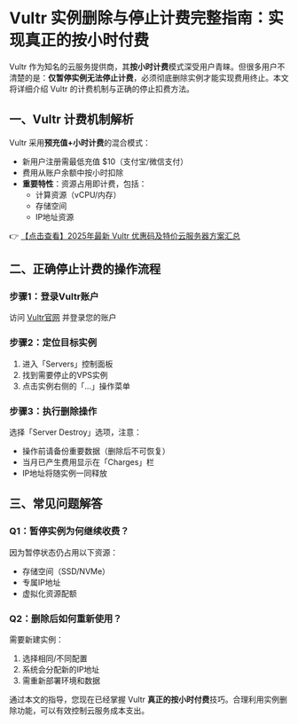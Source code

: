 # Vultr 实例删除与停止计费完整指南：实现真正的按小时付费

Vultr 作为知名的云服务提供商，其**按小时计费**模式深受用户青睐。但很多用户不清楚的是：**仅暂停实例无法停止计费**，必须彻底删除实例才能实现费用终止。本文将详细介绍 Vultr 的计费机制与正确的停止扣费方法。

## 一、Vultr 计费机制解析

Vultr 采用**预充值+小时计费**的混合模式：
- 新用户注册需最低充值 $10（支付宝/微信支付）
- 费用从账户余额中按小时扣除
- **重要特性**：资源占用即计费，包括：
  - 计算资源（vCPU/内存）
  - 存储空间
  - IP地址资源

👉 [【点击查看】2025年最新 Vultr 优惠码及特价云服务器方案汇总](https://bit.ly/VuLtr)

## 二、正确停止计费的操作流程

### 步骤1：登录Vultr账户
访问 [Vultr官网](https://bit.ly/VuLtr) 并登录您的账户

### 步骤2：定位目标实例
1. 进入「Servers」控制面板
2. 找到需要停止的VPS实例
3. 点击实例右侧的「...」操作菜单

### 步骤3：执行删除操作
选择「Server Destroy」选项，注意：
- 操作前请备份重要数据（删除后不可恢复）
- 当月已产生费用显示在「Charges」栏
- IP地址将随实例一同释放

## 三、常见问题解答

### Q1：暂停实例为何继续收费？
因为暂停状态仍占用以下资源：
- 存储空间（SSD/NVMe）
- 专属IP地址
- 虚拟化资源配额

### Q2：删除后如何重新使用？
需要新建实例：
1. 选择相同/不同配置
2. 系统会分配新的IP地址
3. 需重新部署环境和数据

通过本文的指导，您现在已经掌握 Vultr **真正的按小时付费**技巧。合理利用实例删除功能，可以有效控制云服务成本支出。